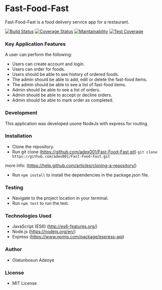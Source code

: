# Fast-Food-Fast
Fast-Food-Fast​ is a food delivery service app for a restaurant.

[![Build Status](https://travis-ci.org/adex001/Fast-Food-Fast.svg?branch=develop)](https://travis-ci.org/adex001/Fast-Food-Fast)
[![Coverage Status](https://coveralls.io/repos/github/adex001/Fast-Food-Fast/badge.svg?branch=develop)](https://coveralls.io/github/adex001/Fast-Food-Fast?branch=develop)
[![Maintainability](https://api.codeclimate.com/v1/badges/fa8011e3f3e9d3e37c08/maintainability)](https://codeclimate.com/github/adex001/Fast-Food-Fast/maintainability)
[![Test Coverage](https://api.codeclimate.com/v1/badges/fa8011e3f3e9d3e37c08/test_coverage)](https://codeclimate.com/github/adex001/Fast-Food-Fast/test_coverage)

### Key Application Features
A user can perform the following:

- Users can create account and login.
- Users can order for foods.
- Users should be able to see history of ordered foods.
- The admin should be able to add, edit or delete the fast-food items.
- The admin should be able to see a list of fast-food items.
- Admin should be able to see a list of orders.
- Admin should be able to accept or decline orders.
- Admin should be able to mark order as completed.

### Development
This application was developed usone NodeJs with express for routing.

### Installation

- Clone the repository.
- Run git clone (https://github.com/adex001/Fast-Food-Fast.git)
``` git clone https://github.com/adex001/Fast-Food-Fast.git ```

more info:
(https://help.github.com/articles/cloning-a-repository/)
- Run ``` npm install ``` to install the dependencies in the package.json file.

### Testing

- Navigate to the project location in your terminal.
- Run ``` npm test ``` to run the test.

### Technologies Used

- JavaScript (ES6) (http://es6-features.org/)
- Node.js (https://nodejs.org/en/)
- Express (https://www.npmjs.com/package/express-api)

### Author
- Olatunbosun Adeoye

### License
- MIT License